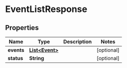 

# EventListResponse

## Properties

Name | Type | Description | Notes
------------ | ------------- | ------------- | -------------
**events** | [**List&lt;Event&gt;**](Event.md) |  |  [optional]
**status** | **String** |  |  [optional]




